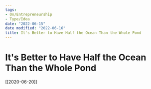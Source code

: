 ```yaml
---
tags:
- On/Entrepreneurship
- Type/Idea
date: "2022-06-15"
date modified: "2022-06-16"
title: It's Better to Have Half the Ocean Than the Whole Pond
---
```


# It's Better to Have Half the Ocean Than the Whole Pond
[[2020-06-20]]
